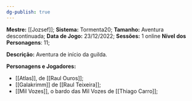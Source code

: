 ```yaml
---
dg-publish: true
---
```

**Mestre:** [[Jozsef]];
**Sistema:**  Tormenta20;
**Tamanho:** Aventura descontinuada;
**Data de Jogo:** 23/12/2022;
**Sessões:** 1 online
**Nível dos Personagens**: 11;

**Descrição:** Aventura de início da guilda.

**Personagens e Jogadores:**
- [[Atlas]], de [[Raul Ouros]];
- [[Galakrimm]] de [[Raul Teixeira]];
- [[Mil Vozes]], o bardo das Mil Vozes de [[Thiago Carro]];